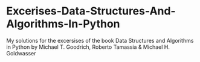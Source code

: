 # Excerises-Data-Structures-And-Algorithms-In-Python
My solutions for the excersises of the book Data Structures and Algorithms in Python by Michael T. Goodrich, Roberto Tamassia & Michael H. Goldwasser
